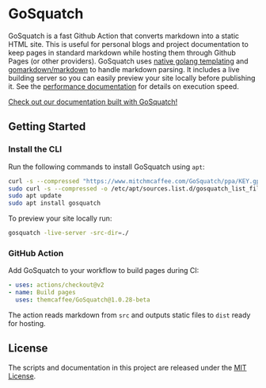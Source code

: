 # GoSquatch

GoSquatch is a fast Github Action that converts markdown into a static HTML site. This is useful for personal blogs and project documentation to keep pages in standard markdown while hosting them through Github Pages (or other providers). GoSquatch uses [native golang templating](https://pkg.go.dev/text/template) and [gomarkdown/markdown](https://github.com/gomarkdown/markdown) to handle markdown parsing. It includes a live building server so you can easily preview your site locally before publishing it. See the [performance documentation](https://mitchmcaffee.com/GoSquatch/performance) for details on execution speed.

[Check out our documentation built with GoSquatch!](https://themcaffee.github.io/GoSquatch/)


## Getting Started

### Install the CLI

Run the following commands to install GoSquatch using `apt`:

```bash
curl -s --compressed "https://www.mitchmcaffee.com/GoSquatch/ppa/KEY.gpg" | gpg --dearmor | sudo tee /etc/apt/trusted.gpg.d/gosquatch.gpg > /dev/null
sudo curl -s --compressed -o /etc/apt/sources.list.d/gosquatch_list_file.list "https://www.mitchmcaffee.com/GoSquatch/ppa/gosquatch_list_file.list"
sudo apt update
sudo apt install gosquatch
```

To preview your site locally run:

```bash
gosquatch -live-server -src-dir=./
```

### GitHub Action

Add GoSquatch to your workflow to build pages during CI:

```yaml
- uses: actions/checkout@v2
- name: Build pages
  uses: themcaffee/GoSquatch@1.0.28-beta
```

The action reads markdown from `src` and outputs static files to `dist` ready for hosting.


## License

The scripts and documentation in this project are released under the [MIT License](https://github.com/themcaffee/GoSquatch/blob/main/LICENSE).
